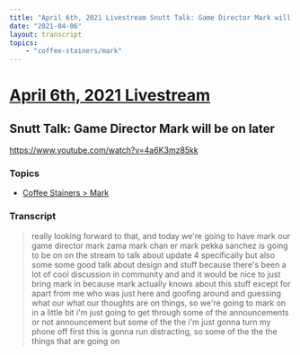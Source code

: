 ```yaml
---
title: "April 6th, 2021 Livestream Snutt Talk: Game Director Mark will be on later"
date: "2021-04-06"
layout: transcript
topics:
    - "coffee-stainers/mark"
---
```

# [April 6th, 2021 Livestream](../2021-04-06.md)
## Snutt Talk: Game Director Mark will be on later
https://www.youtube.com/watch?v=4a6K3mz85kk

### Topics
* [Coffee Stainers > Mark](../topics/coffee-stainers/mark.md)

### Transcript

> really looking forward to that, and today we're going to have mark our game director mark zama mark chan er mark pekka sanchez is going to be on on the stream to talk about update 4 specifically but also some some good talk about design and stuff because there's been a lot of cool discussion in community and and it would be nice to just bring mark in because mark actually knows about this stuff except for apart from me who was just here and goofing around and guessing what our what our thoughts are on things, so we're going to mark on in a little bit i'm just going to get through some of the announcements or not announcement but some of the the i'm just gonna turn my phone off first this is gonna run distracting, so some of the the the things that are going on
